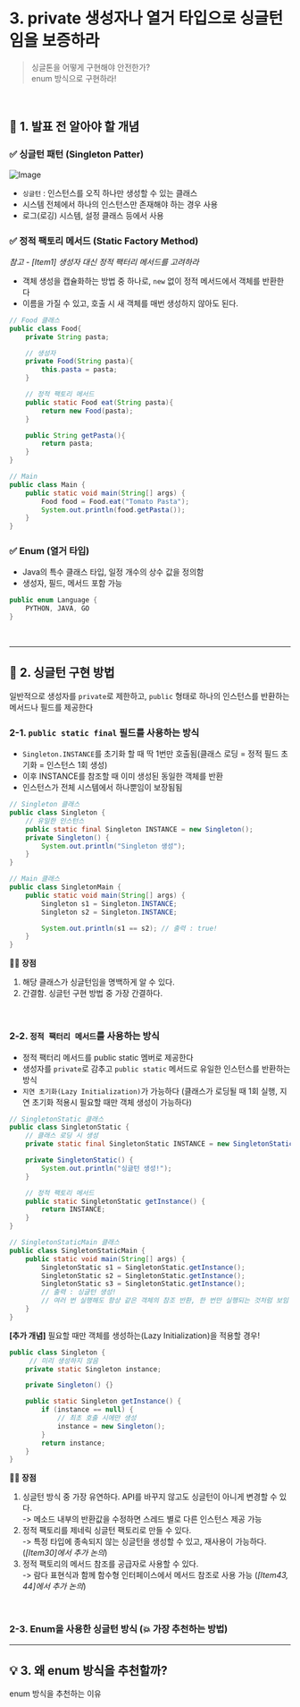 # 3. private 생성자나 열거 타입으로 싱글턴임을 보증하라

> 싱글톤을 어떻게 구현해야 안전한가?  
> enum 방식으로 구현하라!

<br>

## 📌 1. 발표 전 알아야 할 개념

### ✅ 싱글턴 패턴 (Singleton Patter)

![Image](https://github.com/user-attachments/assets/fbf56dee-fdd1-4059-a273-1192befd2b41)

- `싱글턴` : 인스턴스를 오직 하나만 생성할 수 있는 클래스
- 시스템 전체에서 하나의 인스턴스만 존재해야 하는 경우 사용
- 로그(로깅) 시스템, 설정 클래스 등에서 사용

### ✅ 정적 팩토리 메서드 (Static Factory Method)

_참고 - [Item1] 생성자 대신 정적 팩터리 메서드를 고려하라_

- 객체 생성을 캡슐화하는 방법 중 하나로, `new` 없이 정적 메서드에서 객체를 반환한다
- 이름을 가질 수 있고, 호출 시 새 객체를 매번 생성하지 않아도 된다.

```Java
// Food 클래스
public class Food{
    private String pasta;

    // 생성자
    private Food(String pasta){
        this.pasta = pasta;
    }

    // 정적 팩토리 메서드
    public static Food eat(String pasta){
        return new Food(pasta);
    }

    public String getPasta(){
        return pasta;
    }
}

// Main
public class Main {
    public static void main(String[] args) {
        Food food = Food.eat("Tomato Pasta");
        System.out.println(food.getPasta());
    }
}
```

### ✅ Enum (열거 타입)

- Java의 특수 클래스 타입, 일정 개수의 상수 값을 정의함
- 생성자, 필드, 메서드 포함 가능

```Java
public enum Language {
    PYTHON, JAVA, GO
}
```

<br>

---

## 📕 2. 싱글턴 구현 방법

일반적으로 생성자를 `private`로 제한하고, `public` 형태로 하나의 인스턴스를 반환하는 메서드나 필드를 제공한다

### 2-1. `public static final` 필드를 사용하는 방식

- `Singleton.INSTANCE`를 초기화 할 때 딱 1번만 호출됨(클래스 로딩 = 정적 필드 초기화 = 인스턴스 1회 생성)
- 이후 INSTANCE를 참조할 때 이미 생성된 동일한 객체를 반환
- 인스턴스가 전체 시스템에서 하나뿐임이 보장됨됨

```Java
// Singleton 클래스
public class Singleton {
    // 유일한 인스턴스
    public static final Singleton INSTANCE = new Singleton();
    private Singleton() {
        System.out.println("Singleton 생성");
    }
}

// Main 클래스
public class SingletonMain {
    public static void main(String[] args) {
        Singleton s1 = Singleton.INSTANCE;
        Singleton s2 = Singleton.INSTANCE;

        System.out.println(s1 == s2); // 출력 : true!
    }
}
```

👍🏼 **장점**

1. 해당 클래스가 싱글턴임을 명백하게 알 수 있다.
2. 간결함. 싱글턴 구현 방법 중 가장 간결하다.

<br>

### 2-2. `정적 팩터리 메서드`를 사용하는 방식

- 정적 팩터리 메서드를 public static 멤버로 제공한다
- 생성자를 `private`로 감추고 `public static` 메서드로 유일한 인스턴스를 반환하는 방식
- `지연 초기화(Lazy Initialization)`가 가능하다 (클래스가 로딩될 때 1회 실행, 지연 초기화 적용시 필요할 때만 객체 생성이 가능하다)

```Java
// SingletonStatic 클래스
public class SingletonStatic {
    // 클래스 로딩 시 생성
    private static final SingletonStatic INSTANCE = new SingletonStatic();

    private SingletonStatic() {
        System.out.println("싱글턴 생성!");
    }

    // 정적 팩토리 메서드
    public static SingletonStatic getInstance() {
        return INSTANCE;
    }
}

// SingletonStaticMain 클래스
public class SingletonStaticMain {
    public static void main(String[] args) {
        SingletonStatic s1 = SingletonStatic.getInstance();
        SingletonStatic s2 = SingletonStatic.getInstance();
        SingletonStatic s3 = SingletonStatic.getInstance();
        // 출력 : 싱글턴 생성!
        // 여러 번 실행해도 항상 같은 객체의 참조 반환, 한 번만 실행되는 것처럼 보임
    }
}
```

**[추가 개념]** 필요할 때만 객체를 생성하는(Lazy Initialization)을 적용할 경우!

```Java
public class Singleton {
     // 미리 생성하지 않음
    private static Singleton instance;

    private Singleton() {}

    public static Singleton getInstance() {
        if (instance == null) {
            // 최초 호출 시에만 생성
            instance = new Singleton();
        }
        return instance;
    }
}
```

👍🏼 **장점**

1. 싱글턴 방식 중 가장 유연하다. API를 바꾸지 않고도 싱글턴이 아니게 변경할 수 있다.  
   -> 메소드 내부의 반환값을 수정하면 스레드 별로 다른 인스턴스 제공 가능
2. 정적 팩토리를 제네릭 싱글턴 팩토리로 만들 수 있다.  
   -> 특정 타입에 종속되지 않는 싱글턴을 생성할 수 있고, 재사용이 가능하다. (_[Item30]에서 추가 논의_)
3. 정적 팩토리의 메서드 참조를 공급자로 사용할 수 있다.  
   -> 람다 표현식과 함께 함수형 인터페이스에서 메서드 참조로 사용 가능 (_[Item43, 44]에서 추가 논의_)

<br>

### 2-3. Enum을 사용한 싱글턴 방식 (💥 가장 추천하는 방법)

---

## 💡 3. 왜 enum 방식을 추천할까?

enum 방식을 추천하는 이유
